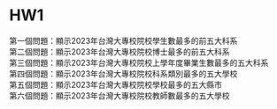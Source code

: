 # HW1
第一個問題：顯示2023年台灣大專校院校學生數最多的前五大科系  
第二個問題：顯示2023年台灣大專校院校博士最多的前五大科系  
第三個問題：顯示2023年台灣大專校院校上學年度畢業生數最多的五大科系  
第四個問題：顯示2023年台灣大專校院校科系類別最多的五大學校  
第五個問題：顯示2023年台灣大專校院校學校最多的五大縣市  
第六個問題：顯示2023年台灣大專校院校教師數最多的五大學校  
